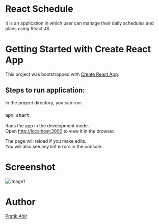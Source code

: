 # React Schedule
It is an application in which user can manage their daily schedules and plans using React JS.

# Getting Started with Create React App

This project was bootstrapped with [Create React App](https://github.com/facebook/create-react-app).

## Steps to run application:

In the project directory, you can run:

### `npm start`

Runs the app in the development mode.\
Open [http://localhost:3000](http://localhost:3000) to view it in the browser.

The page will reload if you make edits.\
You will also see any lint errors in the console.

# Screenshot

![image1](https://user-images.githubusercontent.com/62649065/109518397-37082900-7ad0-11eb-8a65-aaafc2fdb7cf.PNG)


# Author
[Pratik Ahir](https://www.github.com/heyitspratik)


